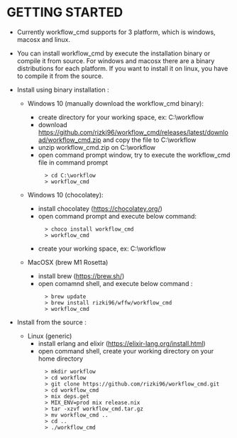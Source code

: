 # GETTING STARTED #

* Currently workflow_cmd supports for 3 platform, which is windows, macosx and linux.
* You can install workflow_cmd by execute the installation binary or compile it from source. For windows and macosx there are a binary distributions for each platform. If you want to install it on linux, you have to compile it from the source.
* Install using binary installation :
  - Windows 10 (manually download the workflow_cmd binary):
    - create directory for your working space, ex: C:\workflow
    - download https://github.com/rizki96/workflow_cmd/releases/latest/download/workflow_cmd.zip and copy the file to C:\workflow
    - unzip workflow_cmd.zip on C:\workflow
    - open command prompt window, try to execute the workflow_cmd file in command prompt 
      ```console
        > cd C:\workflow
        > workflow_cmd
      ```

  - Windows 10 (chocolatey):
    - install chocolatey (https://chocolatey.org/)
    - open command prompt and execute below command:
      ```console
        > choco install workflow_cmd
        > workflow_cmd
      ```
    - create your working space, ex: C:\workflow

  - MacOSX (brew M1 Rosetta)
    - install brew (https://brew.sh/)
    - open comamnd shell, and execute below command :
      ```console
        > brew update
        > brew install rizki96/wffw/workflow_cmd
        > workflow_cmd
      ```

* Install from the source :
  - Linux (generic)
    - install erlang and elixir (https://elixir-lang.org/install.html)
    - open command shell, create your working directory on your home directory
      ```console
        > mkdir workflow
        > cd workflow
        > git clone https://github.com/rizki96/workflow_cmd.git
        > cd workflow_cmd
        > mix deps.get
        > MIX_ENV=prod mix release.nix
        > tar -xzvf workflow_cmd.tar.gz
        > mv workflow_cmd ..
        > cd ..
        > ./workflow_cmd
      ```
